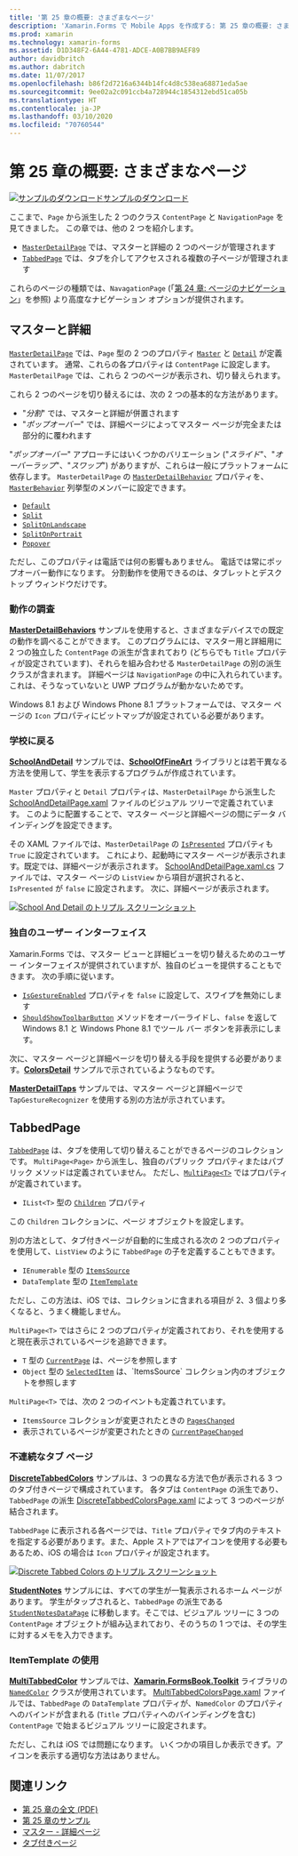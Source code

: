 ```yaml
---
title: '第 25 章の概要: さまざまなページ'
description: 'Xamarin.Forms で Mobile Apps を作成する: 第 25 章の概要: さまざまなページ'
ms.prod: xamarin
ms.technology: xamarin-forms
ms.assetid: D1D348F2-6A44-4781-ADCE-A0B7BB9AEF89
author: davidbritch
ms.author: dabritch
ms.date: 11/07/2017
ms.openlocfilehash: b86f2d7216a6344b14fc4d8c538ea68871eda5ae
ms.sourcegitcommit: 9ee02a2c091ccb4a728944c1854312ebd51ca05b
ms.translationtype: HT
ms.contentlocale: ja-JP
ms.lasthandoff: 03/10/2020
ms.locfileid: "70760544"
---
```

# <a name="summary-of-chapter-25-page-varieties"></a>第 25 章の概要: さまざまなページ

[![サンプルのダウンロード](~/media/shared/download.png)サンプルのダウンロード](https://github.com/xamarin/xamarin-forms-book-samples/tree/master/Chapter25)

ここまで、`Page` から派生した 2 つのクラス `ContentPage` と `NavigationPage` を見てきました。 この章では、他の 2 つを紹介します。

- [`MasterDetailPage`](xref:Xamarin.Forms.MasterDetailPage) では、マスターと詳細の 2 つのページが管理されます
- [`TabbedPage`](xref:Xamarin.Forms.TabbedPage) では、タブを介してアクセスされる複数の子ページが管理されます

これらのページの種類では、`NavagationPage` (「[第 24 章: ページのナビゲーション](~/xamarin-forms/creating-mobile-apps-xamarin-forms/summaries/chapter24.md)」を参照) より高度なナビゲーション オプションが提供されます。

## <a name="master-and-detail"></a>マスターと詳細

[`MasterDetailPage`](xref:Xamarin.Forms.MasterDetailPage) では、`Page` 型の 2 つのプロパティ [`Master`](xref:Xamarin.Forms.MasterDetailPage.Master) と [`Detail`](xref:Xamarin.Forms.MasterDetailPage.Detail) が定義されています。 通常、これらの各プロパティは `ContentPage` に設定します。 `MasterDetailPage` では、これら 2 つのページが表示され、切り替えられます。

これら 2 つのページを切り替えるには、次の 2 つの基本的な方法があります。

- "*分割*" では、マスターと詳細が併置されます
- "*ポップオーバー*" では、詳細ページによってマスター ページが完全または部分的に覆われます

"*ポップオーバー*" アプローチにはいくつかのバリエーション ("*スライド*"、"*オーバーラップ*"、"*スワップ*") がありますが、これらは一般にプラットフォームに依存します。 `MasterDetailPage` の [`MasterDetailBehavior`](xref:Xamarin.Forms.MasterDetailPage.MasterBehavior) プロパティを、[`MasterBehavior`](xref:Xamarin.Forms.MasterBehavior) 列挙型のメンバーに設定できます。

- [`Default`](xref:Xamarin.Forms.MasterBehavior.Default)
- [`Split`](xref:Xamarin.Forms.MasterBehavior.Split)
- [`SplitOnLandscape`](xref:Xamarin.Forms.MasterBehavior.SplitOnLandscape)
- [`SplitOnPortrait`](xref:Xamarin.Forms.MasterBehavior.SplitOnPortrait)
- [`Popover`](xref:Xamarin.Forms.MasterBehavior.Popover)

ただし、このプロパティは電話では何の影響もありません。 電話では常にポップオーバー動作になります。 分割動作を使用できるのは、タブレットとデスクトップ ウィンドウだけです。

### <a name="exploring-the-behaviors"></a>動作の調査

[**MasterDetailBehaviors**](https://github.com/xamarin/xamarin-forms-book-samples/tree/master/Chapter25/MasterDetailBehaviors) サンプルを使用すると、さまざまなデバイスでの既定の動作を調べることができます。 このプログラムには、マスター用と詳細用に 2 つの独立した `ContentPage` の派生が含まれており (どちらでも `Title` プロパティが設定されています)、それらを組み合わせる `MasterDetailPage` の別の派生クラスが含まれます。 詳細ページは `NavigationPage` の中に入れられています。これは、そうなっていないと UWP プログラムが動かないためです。

Windows 8.1 および Windows Phone 8.1 プラットフォームでは、マスター ページの `Icon` プロパティにビットマップが設定されている必要があります。

### <a name="back-to-school"></a>学校に戻る

[**SchoolAndDetail**](https://github.com/xamarin/xamarin-forms-book-samples/tree/master/Chapter25/SchoolAndDetail) サンプルでは、[**SchoolOfFineArt**](https://github.com/xamarin/xamarin-forms-book-samples/tree/master/Libraries/SchoolOfFineArt) ライブラリとは若干異なる方法を使用して、学生を表示するプログラムが作成されています。

`Master` プロパティと `Detail` プロパティは、`MasterDetailPage` から派生した [SchoolAndDetailPage.xaml](https://github.com/xamarin/xamarin-forms-book-samples/blob/master/Chapter25/SchoolAndDetail/SchoolAndDetail/SchoolAndDetail/SchoolAndDetailPage.xaml) ファイルのビジュアル ツリーで定義されています。 このように配置することで、マスター ページと詳細ページの間にデータ バインディングを設定できます。

その XAML ファイルでは、`MasterDetailPage` の [`IsPresented`](xref:Xamarin.Forms.MasterDetailPage.IsPresented) プロパティも `True` に設定されています。 これにより、起動時にマスター ページが表示されます。既定では、詳細ページが表示されます。 [SchoolAndDetailPage.xaml.cs](https://github.com/xamarin/xamarin-forms-book-samples/blob/master/Chapter25/SchoolAndDetail/SchoolAndDetail/SchoolAndDetail/SchoolAndDetailPage.xaml.cs) ファイルでは、マスター ページの `ListView` から項目が選択されると、`IsPresented` が `false` に設定されます。 次に、詳細ページが表示されます。

[![School And Detail のトリプル スクリーンショット](images/ch25fg09-small.png "MasterDetailPage からの詳細ページ")](images/ch25fg09-large.png#lightbox "MasterDetailPage からの詳細ページ")

### <a name="your-own-user-interface"></a>独自のユーザー インターフェイス

Xamarin.Forms では、マスター ビューと詳細ビューを切り替えるためのユーザー インターフェイスが提供されていますが、独自のビューを提供することもできます。 次の手順に従います。

- [`IsGestureEnabled`](xref:Xamarin.Forms.MasterDetailPage.IsGestureEnabled) プロパティを `false` に設定して、スワイプを無効にします
- [`ShouldShowToolbarButton`](xref:Xamarin.Forms.MasterDetailPage.ShouldShowToolbarButton) メソッドをオーバーライドし、`false` を返して Windows 8.1 と Windows Phone 8.1 でツール バー ボタンを非表示にします。

次に、マスター ページと詳細ページを切り替える手段を提供する必要があります。[**ColorsDetail**](https://github.com/xamarin/xamarin-forms-book-samples/tree/master/Chapter25/ColorsDetails) サンプルで示されているようなものです。

[**MasterDetailTaps**](https://github.com/xamarin/xamarin-forms-book-samples/tree/master/Chapter25/MasterDetailTaps) サンプルでは、マスター ページと詳細ページで `TapGestureRecognizer` を使用する別の方法が示されています。

## <a name="tabbedpage"></a>TabbedPage

[`TabbedPage`](xref:Xamarin.Forms.TabbedPage) は、タブを使用して切り替えることができるページのコレクションです。 `MultiPage<Page>` から派生し、独自のパブリック プロパティまたはパブリック メソッドは定義されていません。 ただし、[`MultiPage<T>`](xref:Xamarin.Forms.MultiPage`1) ではプロパティが定義されています。

- `IList<T>` 型の [`Children`](xref:Xamarin.Forms.MultiPage`1.Children) プロパティ

この `Children` コレクションに、ページ オブジェクトを設定します。

別の方法として、タブ付きページが自動的に生成される次の 2 つのプロパティを使用して、`ListView` のように `TabbedPage` の子を定義することもできます。

- `IEnumerable` 型の [`ItemsSource`](xref:Xamarin.Forms.MultiPage`1.ItemsSource)
- `DataTemplate` 型の [`ItemTemplate`](xref:Xamarin.Forms.MultiPage`1.ItemTemplate)

ただし、この方法は、iOS では、コレクションに含まれる項目が 2、3 個より多くなると、うまく機能しません。

`MultiPage<T>` ではさらに 2 つのプロパティが定義されており、それを使用すると現在表示されているページを追跡できます。

- `T` 型の [`CurrentPage`](xref:Xamarin.Forms.MultiPage`1.CurrentPage) は、ページを参照します
- `Object` 型の [`SelectedItem`](xref:Xamarin.Forms.MultiPage`1.SelectedItem) は、`ItemsSource` コレクション内のオブジェクトを参照します

`MultiPage<T>` では、次の 2 つのイベントも定義されています。

- `ItemsSource` コレクションが変更されたときの [`PagesChanged`](xref:Xamarin.Forms.MultiPage`1.PagesChanged)
- 表示されているページが変更されたときの [`CurrentPageChanged`](xref:Xamarin.Forms.MultiPage`1.CurrentPageChanged)

### <a name="discrete-tab-pages"></a>不連続なタブ ページ

[**DiscreteTabbedColors**](https://github.com/xamarin/xamarin-forms-book-samples/tree/master/Chapter25/DiscreteTabbedColors) サンプルは、3 つの異なる方法で色が表示される 3 つのタブ付きページで構成されています。 各タブは `ContentPage` の派生であり、`TabbedPage` の派生 [DiscreteTabbedColorsPage.xaml](https://github.com/xamarin/xamarin-forms-book-samples/blob/master/Chapter25/DiscreteTabbedColors/DiscreteTabbedColors/DiscreteTabbedColors/DiscreteTabbedColorsPage.xaml) によって 3 つのページが結合されます。

`TabbedPage` に表示される各ページでは、`Title` プロパティでタブ内のテキストを指定する必要があります。また、Apple ストアではアイコンを使用する必要もあるため、iOS の場合は `Icon` プロパティが設定されます。

[![Discrete Tabbed Colors のトリプル スクリーンショット](images/ch25fg13-small.png "TabbedPage")](images/ch25fg13-large.png#lightbox "TabbedPage")

[**StudentNotes**](https://github.com/xamarin/xamarin-forms-book-samples/tree/master/Chapter25/StudentNotes) サンプルには、すべての学生が一覧表示されるホーム ページがあります。 学生がタップされると、`TabbedPage` の派生である [`StudentNotesDataPage`](https://github.com/xamarin/xamarin-forms-book-samples/blob/master/Chapter25/StudentNotes/StudentNotes/StudentNotes/StudentNotesDataPage.xaml) に移動します。そこでは、ビジュアル ツリーに 3 つの `ContentPage` オブジェクトが組み込まれており、そのうちの 1 つでは、その学生に対するメモを入力できます。

### <a name="using-an-itemtemplate"></a>ItemTemplate の使用

[**MultiTabbedColor**](https://github.com/xamarin/xamarin-forms-book-samples/tree/master/Chapter25/MultiTabbedColors) サンプルでは、[**Xamarin.FormsBook.Toolkit**](https://github.com/xamarin/xamarin-forms-book-samples/tree/master/Libraries/Xamarin.FormsBook.Toolkit) ライブラリの [`NamedColor`](https://github.com/xamarin/xamarin-forms-book-samples/blob/master/Libraries/Xamarin.FormsBook.Toolkit/Xamarin.FormsBook.Toolkit/NamedColor.cs) クラスが使用されています。 [MultiTabbedColorsPage.xaml](https://github.com/xamarin/xamarin-forms-book-samples/blob/master/Chapter25/MultiTabbedColors/MultiTabbedColors/MultiTabbedColors/MultiTabbedColorsPage.xaml) ファイルでは、`TabbedPage` の `DataTemplate` プロパティが、`NamedColor` のプロパティへのバインドが含まれる (`Title` プロパティへのバインディングを含む) `ContentPage` で始まるビジュアル ツリーに設定されます。

ただし、これは iOS では問題になります。 いくつかの項目しか表示できず。アイコンを表示する適切な方法はありません。

## <a name="related-links"></a>関連リンク

- [第 25 章の全文 (PDF)](https://download.xamarin.com/developer/xamarin-forms-book/XamarinFormsBook-Ch25-Apr2016.pdf)
- [第 25 章のサンプル](https://github.com/xamarin/xamarin-forms-book-samples/tree/master/Chapter25)
- [マスター - 詳細ページ](~/xamarin-forms/app-fundamentals/navigation/master-detail-page.md)
- [タブ付きページ](~/xamarin-forms/app-fundamentals/navigation/tabbed-page.md)
